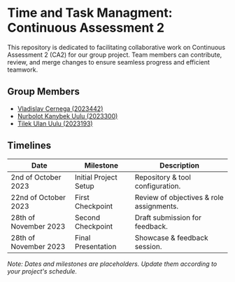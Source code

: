 
# Time and Task Managment: Continuous Assessment 2

This repository is dedicated to facilitating collaborative work on Continuous Assessment 2 (CA2) for our group project. Team members can contribute, review, and merge changes to ensure seamless progress and efficient teamwork.


## Group Members

- [Vladislav Cernega (2023442)](https://www.github.com/wolketich)
- [Nurbolot Kanybek Uulu (2023300)](https://www.github.com/Nurbolot11)
- [Tilek Ulan Uulu (2023193)](https://www.github.com/tommyexx)


## Timelines

| Date                  | Milestone            | Description                               |
|-----------------------|----------------------|-------------------------------------------|
| 2nd of October 2023   | Initial Project Setup| Repository & tool configuration.          |
| 22nd of October 2023  | First Checkpoint     | Review of objectives & role assignments.  |
| 28th of November 2023 | Second Checkpoint    | Draft submission for feedback.            |
| 28th of November 2023 | Final Presentation   | Showcase & feedback session.              |
*Note: Dates and milestones are placeholders. Update them according to your project's schedule.*
